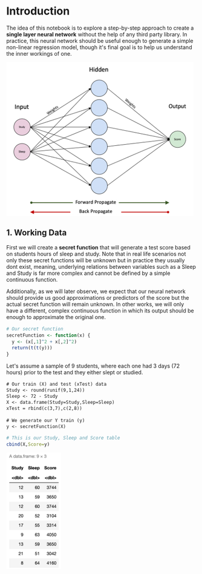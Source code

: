 # Introduction

The idea of this notebook is to explore a step-by-step approach to create a <b>single layer neural network</b> without the help of any third party library. In practice, this neural network should be useful enough to generate a simple non-linear regression model, though it's final goal is to help us understand the inner workings of one.

<img src="images/simpleneuralnetwork.jpg" width="495" height="406" />

## 1. Working Data

First we will create a <b>secret function</b> that will generate a test score based on students hours of sleep and study. Note that in real life scenarios not only these secret functions will be unknown but in practice they usually dont exist, meaning, underlying relations between variables such as a Sleep and Study is far more complex and cannot be defined by a simple continuous function.
    
Additionally, as we will later observe, we expect that our neural network should provide us good approximations or predictors of the score but the actual secret function will remain unknown. In other works, we will only have a different, complex continuous function in which its output should be enough to approximate the original one.

```R
# Our secret function
secretFunction <- function(x) {
  y <- (x[,1]^2 + x[,2]^2)
  return(t(t(y)))
}
```

Let's assume a sample of 9 students, where each one had 3 days (72 hours) prior to the test and they either slept or studied.

```
# Our train (X) and test (xTest) data
Study <- round(runif(9,1,24))
Sleep <- 72 - Study
X <- data.frame(Study=Study,Sleep=Sleep)
xTest = rbind(c(3,7),c(2,8))

# We generate our Y train (y)
y <- secretFunction(X)
```

```R
# This is our Study, Sleep and Score table
cbind(X,Score=y)
```

<img src="images/table.png" width="145" />
